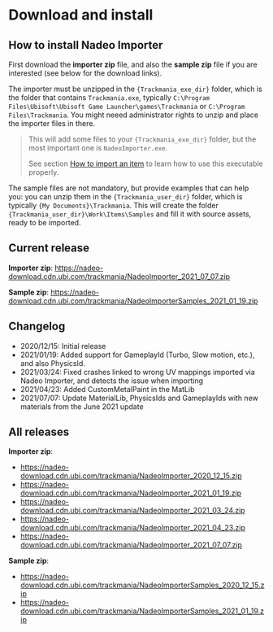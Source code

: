 # Download and install

## How to install Nadeo Importer

First download the **importer zip** file, and also the **sample zip** file if you are interested (see below for the download links).

The importer must be unzipped in the `{Trackmania_exe_dir}` folder, which is the folder that contains `Trackmania.exe`, typically `C:\Program Files\Ubisoft\Ubisoft Game Launcher\games\Trackmania` or `C:\Program Files\Trackmania`.
You might neeed administrator rights to unzip and place the importer files in there.

> This will add some files to your `{Trackmania_exe_dir}` folder, but the most important one is `NadeoImporter.exe`.
> 
> See section [How to import an item] to learn how to use this executable properly.

The sample files are not mandatory, but provide examples that can help you: you can unzip them in the `{Trackmania_user_dir}` folder, which is typically `{My Documents}\Trackmania`.
This will create the folder `{Trackmania_user_dir}\Work\Items\Samples` and fill it with source assets, ready to be imported.


## Current release

**Importer zip**: <https://nadeo-download.cdn.ubi.com/trackmania/NadeoImporter_2021_07_07.zip>

**Sample zip**: <https://nadeo-download.cdn.ubi.com/trackmania/NadeoImporterSamples_2021_01_19.zip>


## Changelog

- 2020/12/15: Initial release
- 2021/01/19: Added support for GameplayId (Turbo, Slow motion, etc.), and also PhysicsId.
- 2021/03/24: Fixed crashes linked to wrong UV mappings imported via Nadeo Importer, and detects the issue when importing
- 2021/04/23: Added CustomMetalPaint in the MatLib
- 2021/07/07: Update MaterialLib, PhysicsIds and GameplayIds with new materials from the June 2021 update

## All releases

**Importer zip**:

- <https://nadeo-download.cdn.ubi.com/trackmania/NadeoImporter_2020_12_15.zip>
- <https://nadeo-download.cdn.ubi.com/trackmania/NadeoImporter_2021_01_19.zip>
- <https://nadeo-download.cdn.ubi.com/trackmania/NadeoImporter_2021_03_24.zip>
- <https://nadeo-download.cdn.ubi.com/trackmania/NadeoImporter_2021_04_23.zip>
- <https://nadeo-download.cdn.ubi.com/trackmania/NadeoImporter_2021_07_07.zip>

**Sample zip**:

- <https://nadeo-download.cdn.ubi.com/trackmania/NadeoImporterSamples_2020_12_15.zip>
- <https://nadeo-download.cdn.ubi.com/trackmania/NadeoImporterSamples_2021_01_19.zip>


[How to import an item]: ../02-how-to-import-an-item/
